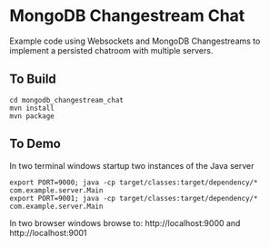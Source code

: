 # MongoDB Changestream Chat

Example code using Websockets and MongoDB Changestreams to implement a persisted chatroom with multiple servers.

## To Build
```
cd mongodb_changestream_chat
mvn install
mvn package
```

## To Demo
In two terminal windows startup two instances of the Java server
```
export PORT=9000; java -cp target/classes:target/dependency/* com.example.server.Main
export PORT=9001; java -cp target/classes:target/dependency/* com.example.server.Main
```

In two browser windows browse to:
http://localhost:9000 and http://localhost:9001
